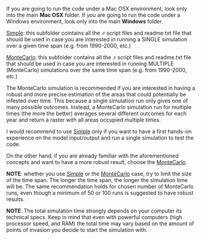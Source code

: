 If you are going to run the code under a Mac OSX environment, look only into the main **Mac OSX** folder. 
If you are going to run the code under a Windows environment, look only into the main **Windows** folder.

[Simple](Simple): this subfolder cointains all the .r script files and readme.txt file that should be used in case you are 
            interested in running a SINGLE simulation over a given time span (e.g. from 1990-2000, etc.)

[MonteCarlo](MonteCarlo): this subfolder contains all the .r script files and readme.txt file that should be used in case you are
                interested in running MULTIPLE (MonteCarlo) simulations over the same time span (e.g. from 1990-2000, etc.)

The MonteCarlo simulation is recommended if you are interested in having a robust and more precise estimation
of the areas that could potentially be infested over time. This because a single simulation run only gives one
of many possible outcomes. Instead, a MonteCarlo simulation run for multiple times (the more the better) averages
several different outcomes for each year and return a raster with all areas occupied multiple times.

I would recommend to use [Simple](Simple) only if you want to have a first hands-on experience on the model 
input/output and run a single simulation to test the code.

On the other hand, if you are already familiar with the aforementioned concepts and want to have a more robust 
result, choose the [MonteCarlo](MonteCarlo).

**NOTE**: whether you use [Simple](Simple) or the [MonteCarlo](MonteCarlo) case, try to limit the size of the time span. The longer
         the time span, the longer the simulation time will be. The same recommendation holds for chosen number of
	 MonteCarlo runs, even though a minimum of 50 or 100 runs is suggested to have robust results.

**NOTE**: The total simulation time strongly depends on your computer its technical specs. Keep in mind that even 
	 with powerful computers (high processor speed, and RAM) the total time may vary based on the amount of
	 points of invasion you decide to start the simulation with.

